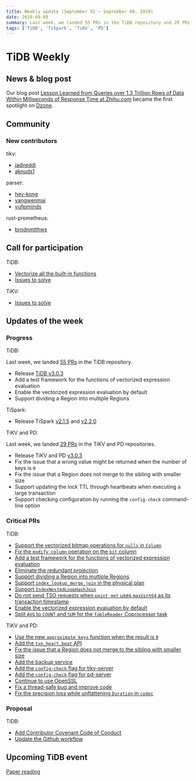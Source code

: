 ```yaml
---
title: Weekly update (September 02 ~ September 08, 2019)
date: 2019-09-09
summary: Last week, we landed 55 PRs in the TiDB repository and 29 PRs in the TiKV and PD repositories.
tags: ['TiDB', 'TiSpark', 'TiKV', 'PD']
---
```


# TiDB Weekly

## News & blog post

Our blog post [Lesson Learned from Queries over 1.3 Trillion Rows of Data Within Milliseconds of Response Time at Zhihu.com](https://pingcap.com/success-stories/lesson-learned-from-queries-over-1.3-trillion-rows-of-data-within-milliseconds-of-response-time-at-zhihu/) became the first spotlight on [Dzone](https://dzone.com/articles/lesson-learned-from-queries-over-13-trillion-rows-1).

## Community

### New contributors

tikv:

* [jadireddi](https://github.com/jadireddi)
* [aknuds1](https://github.com/aknuds1)

parser:

* [hey-kong](https://github.com/hey-kong)
* [yangwenmai](https://github.com/yangwenmai)
* [yufeiminds](https://github.com/yufeiminds)

rust-prometheus:

* [brndnmtthws](https://github.com/brndnmtthws)

## Call for participation

TiDB:

* [Vectorize all the built-in functions](https://github.com/pingcap/tidb/issues/12058)
* [Issues to solve](https://github.com/pingcap/tidb/issues?q=is%3Aissue+is%3Aopen+label%3A%22help+wanted%22)

TiKV:

* [Issues to solve](https://github.com/tikv/tikv/labels/S%3A%20HelpWanted)

## Updates of the week

### Progress

TiDB:

Last week, we landed [55 PRs](https://github.com/pingcap/tidb/pulls?utf8=%E2%9C%93&q=is%3Apr+is%3Amerged+merged%3A2019-09-02..2019-09-08+) in the TiDB repository.

* Release [TiDB v3.0.3](https://pingcap.com/docs/v3.0/releases/3.0.3/)
* Add a test framework for the functions of vectorized expression evaluation
* Enable the vectorized expression evaluation by default
* Support dividing a Region into multiple Regions

TiSpark:

* Release TiSpark [v2.1.5](https://github.com/pingcap/tispark/releases/tag/v2.1.5) and [v2.2.0](https://github.com/pingcap/tispark/releases/tag/v2.2.0)

TiKV and PD:

Last week, we landed [29 PRs](https://github.com/search?p=3&q=repo%3Atikv%2Ftikv+repo%3Apingcap%2Fpd+is%3Apr+is%3Amerged+merged%3A2019-09-02..2019-09-08&type=Issues) in the TiKV and PD repositories.

* Release TiKV and PD [v3.0.3](https://pingcap.com/docs/v3.0/releases/3.0.3/)
* Fix the issue that a wrong value might be returned when the number of keys is `0`
* Fix the issue that a Region does not merge to the sibling with smaller size
* Support updating the lock TTL through heartbeats when executing a large transaction
* Support checking configuration by running the `config-check` command-line option

### Critical PRs

TiDB:

* [Support the vectorized bitmap operations for `nulls` in `Column`](https://github.com/pingcap/tidb/pull/12034)
* [Fix the `modify column` operation on the `bit` column](https://github.com/pingcap/tidb/pull/12008)
* [Add a test framework for the functions of vectorized expression evaluation](https://github.com/pingcap/tidb/pull/11963)
* [Eliminate the redundant projection](https://github.com/pingcap/tidb/pull/11920)
* [Support dividing a Region into multiple Regions](https://github.com/pingcap/tidb/pull/11739)
* [Support `index_lookup_merge_join` in the physical plan](https://github.com/pingcap/tidb/pull/11338)
* [Support `IndexNestedLoopHashJoin`](https://github.com/pingcap/tidb/pull/8661)
* [Do not send TSO requests when `point get` uses `maxUint64` as its transaction timestamp](https://github.com/pingcap/tidb/pull/11981)
* [Enable the vectorized expression evaluation by default](https://github.com/pingcap/tidb/pull/11965)
* [Split `AVG` to `COUNT` and `SUM` for the `TableReader` Coprocessor task](https://github.com/pingcap/tidb/pull/11926)

TiKV and PD:

* [Use the new `approximate keys` function when the result is `0`](https://github.com/tikv/tikv/pull/5415)
* [Add the `txn_heart_beat` API](https://github.com/tikv/tikv/pull/5407)
* [Fix the issue that a Region does not merge to the sibling with smaller size](https://github.com/pingcap/pd/pull/1726)
* [Add the backup service](https://github.com/tikv/tikv/pull/5359)
* [Add the `config-check` flag for tikv-server](https://github.com/tikv/tikv/pull/5391)
* [Add the `config-check` flag for pd-server](https://github.com/pingcap/pd/pull/1725)
* [Continue to use OpenSSL](https://github.com/tikv/tikv/pull/5384)
* [Fix a thread-safe bug and improve code](https://github.com/pingcap/pd/pull/1719)
* [Fix the precision loss while unflattening `Duration` in `codec`](https://github.com/tikv/tikv/pull/5367)

### Proposal

TiDB:

* [Add Contributor Covenant Code of Conduct](https://github.com/pingcap/tidb/pull/12010)
* [Update the Github workflow](https://github.com/pingcap/tidb/pull/12000)

## Upcoming TiDB event

[Paper reading](https://calendar.google.com/calendar/embed?src=community%40pingcap.com&ctz=Asia%2FShanghai)
